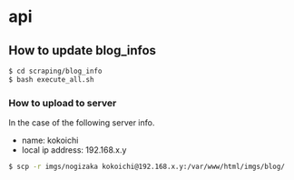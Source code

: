 # api

## How to update blog_infos
```bash
$ cd scraping/blog_info
$ bash execute_all.sh
```

### How to upload to server
In the case of the following server info.

- name: kokoichi
- local ip address: 192.168.x.y

```sh
$ scp -r imgs/nogizaka kokoichi@192.168.x.y:/var/www/html/imgs/blog/
```
